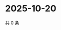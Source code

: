 # 2025-10-20

共 0 条

<!-- BEGIN ZHIHUVIDEO -->
<!-- 最后更新时间 Mon Oct 20 2025 11:42:56 GMT+0800 (China Standard Time) -->

<!-- END ZHIHUVIDEO -->
